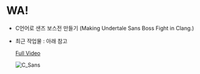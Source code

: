 # WA!
- C언어로 샌즈 보스전 만들기 (Making Undertale Sans Boss Fight in Clang.)
- 최근 작업물 : 아래 참고

  [Full Video](https://youtu.be/VQn3NMwV_SY)
  
  ![C_Sans](https://github.com/user-attachments/assets/a4ff15dd-774a-4da9-a6dc-d7c47a32a191)

